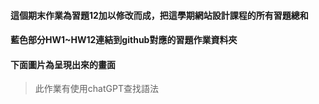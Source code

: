 #### 這個期末作業為習題12加以修改而成，把這學期網站設計課程的所有習題總和
#### 藍色部分HW1~HW12連結到github對應的習題作業資料夾
#### 下面圖片為呈現出來的畫面
> 此作業有使用chatGPT查找語法
